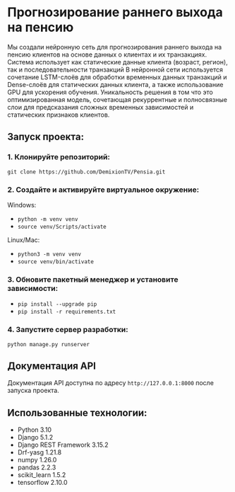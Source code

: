 # Прогнозирование раннего выхода на пенсию

Мы создали нейронную сеть для прогнозирования раннего выхода на пенсию клиентов на основе данных о клиентах и их транзакциях. Система использует как статические данные клиента (возраст, регион), так и последовательности транзакций
В нейронной сети используется сочетание LSTM-слоёв для обработки временных данных транзакций и Dense-слоёв для статических данных клиента, а также использование GPU для ускорения обучения.
Уникальность решения в том что это оптимизированная модель, сочетающая рекуррентные и полносвязные слои для предсказания сложных временных зависимостей и статических признаков клиентов.

## Запуск проекта:

### 1. Клонируйте репозиторий:
`git clone https://github.com/DemixionTV/Pensia.git`

### 2. Cоздайте и активируйте виртуальное окружение:
Windows:
- `python -m venv venv`
- `source venv/Scripts/activate`

Linux/Mac:
- `python3 -m venv venv`
- `source venv/bin/activate`

### 3. Обновите пакетный менеджер и установите зависимости:
- `pip install --upgrade pip`
- `pip install -r requirements.txt`

### 4. Запустите сервер разработки:
`python manage.py runserver`

## Документация API
Документация API доступна по адресу `http://127.0.0.1:8000` после запуска проекта.

## Использованные технологии:
- Python 3.10
- Django 5.1.2
- Django REST Framework 3.15.2
- Drf-yasg 1.21.8
- numpy 1.26.0
- pandas 2.2.3
- scikit_learn 1.5.2
- tensorflow 2.10.0
